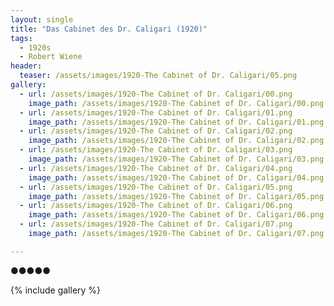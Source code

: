 ```yaml
---
layout: single
title: "Das Cabinet des Dr. Caligari (1920)"
tags:
  - 1920s 
  - Robert Wiene
header:
  teaser: /assets/images/1920-The Cabinet of Dr. Caligari/05.png
gallery:
  - url: /assets/images/1920-The Cabinet of Dr. Caligari/00.png
    image_path: /assets/images/1920-The Cabinet of Dr. Caligari/00.png  
  - url: /assets/images/1920-The Cabinet of Dr. Caligari/01.png
    image_path: /assets/images/1920-The Cabinet of Dr. Caligari/01.png
  - url: /assets/images/1920-The Cabinet of Dr. Caligari/02.png
    image_path: /assets/images/1920-The Cabinet of Dr. Caligari/02.png
  - url: /assets/images/1920-The Cabinet of Dr. Caligari/03.png
    image_path: /assets/images/1920-The Cabinet of Dr. Caligari/03.png
  - url: /assets/images/1920-The Cabinet of Dr. Caligari/04.png
    image_path: /assets/images/1920-The Cabinet of Dr. Caligari/04.png
  - url: /assets/images/1920-The Cabinet of Dr. Caligari/05.png
    image_path: /assets/images/1920-The Cabinet of Dr. Caligari/05.png
  - url: /assets/images/1920-The Cabinet of Dr. Caligari/06.png
    image_path: /assets/images/1920-The Cabinet of Dr. Caligari/06.png
  - url: /assets/images/1920-The Cabinet of Dr. Caligari/07.png
    image_path: /assets/images/1920-The Cabinet of Dr. Caligari/07.png

---
```

●●●●●

{% include gallery %}
